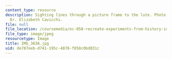 ```yaml
---
content_type: resource
description: Sighting lines through a picture frame to the lute. Photo courtesy of
  Dr. Elizabeth Cavicchi.
file: null
file_location: /coursemedia/ec-050-recreate-experiments-from-history-inform-the-future-from-the-past-galileo-january-iap-2010/de787eebd741195c4878f058c0bd031c_IMG_3636.jpg
file_type: image/jpeg
resourcetype: Image
title: IMG_3636.jpg
uid: de787eeb-d741-195c-4878-f058c0bd031c
---
```

